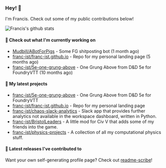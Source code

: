 ### Hey! 👋

I'm Francis. Check out some of my public contributions below!

![Francis's github stats](https://github-readme-stats.vercel.app/api?username=franc-ist&show_icons=true&count_private=true&theme=buefy)

#### 👷 Check out what I'm currently working on

- [Mudbill/ABotForPigs](https://github.com/Mudbill/ABotForPigs) - Some FG shitposting bot (1 month ago)
- [franc-ist/franc-ist.github.io](https://github.com/franc-ist/franc-ist.github.io) - Repo for my personal landing page (5 months ago)
- [franc-ist/5e-one-grung-above](https://github.com/franc-ist/5e-one-grung-above) - One Grung Above from D&amp;D 5e for FoundryVTT (10 months ago)

#### 🌱 My latest projects

- [franc-ist/5e-one-grung-above](https://github.com/franc-ist/5e-one-grung-above) - One Grung Above from D&amp;D 5e for FoundryVTT
- [franc-ist/franc-ist.github.io](https://github.com/franc-ist/franc-ist.github.io) - Repo for my personal landing page
- [franc-ist/chaos-slack-analytics](https://github.com/franc-ist/chaos-slack-analytics) - Slack app that provides further analytics not available in the workspace dashboard, written in Python.
- [franc-ist/BristolLeaders](https://github.com/franc-ist/BristolLeaders) - A little mod for Civ V that adds some of my friends into the game.
- [franc-ist/physics-projects](https://github.com/franc-ist/physics-projects) - A collection of all my computational physics stuff.

#### 🔭 Latest releases I've contributed to



Want your own self-generating profile page? Check out [readme-scribe](https://github.com/muesli/readme-scribe)!
